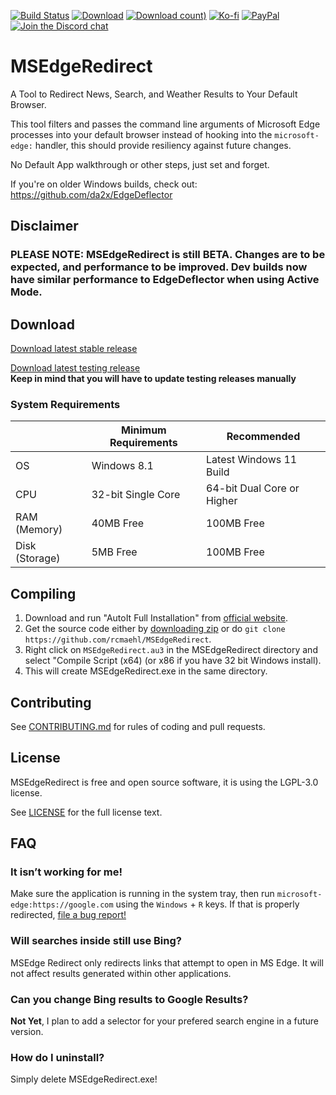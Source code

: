 [![Build Status](https://img.shields.io/github/workflow/status/rcmaehl/MSEdgeRedirect/mser)](https://github.com/rcmaehl/MSEdgeRedirect/actions?query=workflow%3Amser)
[![Download](https://img.shields.io/github/v/release/rcmaehl/MSEdgeRedirect)](https://github.com/rcmaehl/MSEdgeRedirect/releases/latest/)
[![Download count)](https://img.shields.io/github/downloads/rcmaehl/MSEdgeRedirect/total?label=Downloads)](https://github.com/rcmaehl/MSEdgeRedirect/releases/latest/)
[![Ko-fi](https://img.shields.io/badge/Support%20me%20on-Ko--fi-FF5E5B.svg?logo=ko-fi)](https://ko-fi.com/rcmaehl)
[![PayPal](https://img.shields.io/badge/Donate%20on-PayPal-00457C.svg?logo=paypal)](https://paypal.me/rhsky)
[![Join the Discord chat](https://img.shields.io/badge/Discord-chat-7289da.svg?&logo=discord)](https://discord.gg/uBnBcBx)

# MSEdgeRedirect
A Tool to Redirect News, Search, and Weather Results to Your Default Browser.

This tool filters and passes the command line arguments of Microsoft Edge processes into your default browser instead of hooking into the `microsoft-edge:` handler, this should provide resiliency against future changes.

No Default App walkthrough or other steps, just set and forget.

If you're on older Windows builds, check out: https://github.com/da2x/EdgeDeflector

## Disclaimer

### PLEASE NOTE: MSEdgeRedirect is still BETA. Changes are to be expected, and performance to be improved. Dev builds now have similar performance to EdgeDeflector when using Active Mode.

## Download

[Download latest stable release](https://github.com/rcmaehl/MSEdgeRedirect/releases/latest/download/MSEdgeRedirect.exe)

[Download latest testing release](https://nightly.link/rcmaehl/MSEdgeRedirect/workflows/mser/main/mser.zip)\
**Keep in mind that you will have to update testing releases manually**

### System Requirements
 |Minimum Requirements|Recommended
----|----|----
OS|Windows 8.1|Latest Windows 11 Build
CPU|32-bit Single Core|64-bit Dual Core or Higher
RAM (Memory)|40MB Free|100MB Free
Disk (Storage)|5MB Free|100MB Free

## Compiling

1. Download and run "AutoIt Full Installation" from [official website](https://www.autoitscript.com/site/autoit/downloads). 
1. Get the source code either by [downloading zip](https://github.com/rcmaehl/MSEdgeRedirect/archive/main.zip) or do `git clone https://github.com/rcmaehl/MSEdgeRedirect`.
1. Right click on `MSEdgeRedirect.au3` in the MSEdgeRedirect directory and select "Compile Script (x64) (or x86 if you have 32 bit Windows install).
1. This will create MSEdgeRedirect.exe in the same directory.

## Contributing

See [CONTRIBUTING.md](CONTRIBUTING.md) for rules of coding and pull requests.

## License

MSEdgeRedirect is free and open source software, it is using the LGPL-3.0 license.

See [LICENSE](LICENSE) for the full license text.

## FAQ

### It isn’t working for me!

Make sure the application is running in the system tray, then run `microsoft-edge:https://google.com` using the `Windows` + `R` keys. If that is properly redirected, [file a bug report!](https://github.com/rcmaehl/MSEdgeRedirect/issues/new?assignees=&labels=&template=bug_report.md&title=)

### Will searches inside <app name here> still use Bing?

MSEdge Redirect only redirects links that attempt to open in MS Edge. It will not affect results generated within other applications.

### Can you change Bing results to Google Results?

**Not Yet**, I plan to add a selector for your prefered search engine in a future version.

### How do I uninstall?

Simply delete MSEdgeRedirect.exe!
